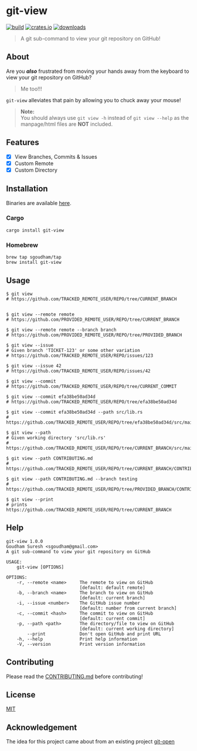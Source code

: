 # git-view

[![build](https://github.com/sgoudham/git-view/actions/workflows/build.yml/badge.svg)](https://github.com/sgoudham/git-view/actions/workflows/build.yml)
[![crates.io](https://img.shields.io/crates/v/git-view)](https://crates.io/crates/git-view)
[![downloads](https://img.shields.io/crates/d/git-view)](https://crates.io/crates/git-view)

> A git sub-command to view your git repository on GitHub!

## About

Are you _**also**_ frustrated from moving your hands away from the keyboard to view your git repository on GitHub?

> Me too!!!

`git-view` alleviates that pain by allowing you to chuck away your mouse!

> **Note:** <br>
> You should always use `git view -h` instead of `git view --help` as the manpage/html files are **NOT** included.

## Features

- [x] View Branches, Commits & Issues
- [x] Custom Remote
- [x] Custom Directory

## Installation

Binaries are available [here](https://github.com/sgoudham/git-view/releases/latest).

### Cargo

```shell
cargo install git-view
```

### Homebrew

```shell
brew tap sgoudham/tap
brew install git-view
```

## Usage

```shell
$ git view
# https://github.com/TRACKED_REMOTE_USER/REPO/tree/CURRENT_BRANCH


$ git view --remote remote
# https://github.com/PROVIDED_REMOTE_USER/REPO/tree/CURRENT_BRANCH

$ git view --remote remote --branch branch
# https://github.com/PROVIDED_REMOTE_USER/REPO/tree/PROVIDED_BRANCH

$ git view --issue
# Given branch 'TICKET-123' or some other variation
# https://github.com/TRACKED_REMOTE_USER/REPO/issues/123

$ git view --issue 42
# https://github.com/TRACKED_REMOTE_USER/REPO/issues/42

$ git view --commit
# https://github.com/TRACKED_REMOTE_USER/REPO/tree/CURRENT_COMMIT

$ git view --commit efa38be50ad34d
# https://github.com/TRACKED_REMOTE_USER/REPO/tree/efa38be50ad34d

$ git view --commit efa38be50ad34d --path src/lib.rs
# https://github.com/TRACKED_REMOTE_USER/REPO/tree/efa38be50ad34d/src/main.rs

$ git view --path
# Given working directory 'src/lib.rs'
# https://github.com/TRACKED_REMOTE_USER/REPO/tree/CURRENT_BRANCH/src/main.rs

$ git view --path CONTRIBUTING.md
# https://github.com/TRACKED_REMOTE_USER/REPO/tree/CURRENT_BRANCH/CONTRIBUTING.md

$ git view --path CONTRIBUTING.md --branch testing
# https://github.com/TRACKED_REMOTE_USER/REPO/tree/PROVIDED_BRANCH/CONTRIBUTING.md

$ git view --print
# prints https://github.com/TRACKED_REMOTE_USER/REPO/tree/CURRENT_BRANCH
```

## Help

```shell
git-view 1.0.0
Goudham Suresh <sgoudham@gmail.com>
A git sub-command to view your git repository on GitHub

USAGE:
    git-view [OPTIONS]

OPTIONS:
    -r, --remote <name>     The remote to view on GitHub
                            [default: default remote]
    -b, --branch <name>     The branch to view on GitHub
                            [default: current branch]
    -i, --issue <number>    The GitHub issue number
                            [default: number from current branch]
    -c, --commit <hash>     The commit to view on GitHub
                            [default: current commit]
    -p, --path <path>       The directory/file to view on GitHub
                            [default: current working directory]
        --print             Don't open GitHub and print URL
    -h, --help              Print help information
    -V, --version           Print version information
```

## Contributing

Please read the [CONTRIBUTING.md](./CONTRIBUTING.md) before contributing!

## License

[MIT](LICENSE)

## Acknowledgement

The idea for this project came about from an existing project [git-open](https://github.com/paulirish/git-open/blob/master/git-open)
